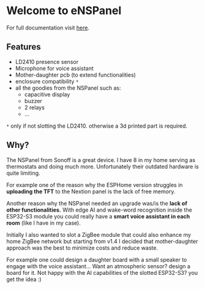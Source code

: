 # Welcome to eNSPanel

For full documentation visit [here](https://enspanel-docs.andreabaccega.com/).

## Features

* LD2410 presence sensor
* Microphone for voice assistant
* Mother-daughter pcb (to extend functionalities)
* enclosure compatibility `*`
* all the goodies from the NSPanel such as:
  * capacitive display
  * buzzer 
  * 2 relays
  * ...


`*` only if not slotting the LD2410. otherwise a 3d printed part is required.


## Why?

The NSPanel from Sonoff is a great device. I have 8 in my home serving as thermostats and doing much more. Unfortunately their outdated hardware is quite limiting. 

For example one of the reason why the ESPHome version struggles in **uploading the TFT** to the Nextion panel is the lack of free memory.

Another reason why the NSPanel needed an upgrade was/is the **lack of other functionalities.** With edge AI and wake-word recognition inside the ESP32-S3 module you could really have a **smart voice assistant in each room** (like I have in my case).

Initially I also wanted to slot a ZigBee module that could also enhance my home ZigBee network but starting from v1.4 I decided that mother-daughter approach was the best to minimize costs and reduce waste.

For example one could design a daughter board with a small speaker to engage with the voice assistant... Want an atmospheric sensor? design a board for it. Not happy with the AI capabilities of the slotted ESP32-S3? you get the idea :)

  
